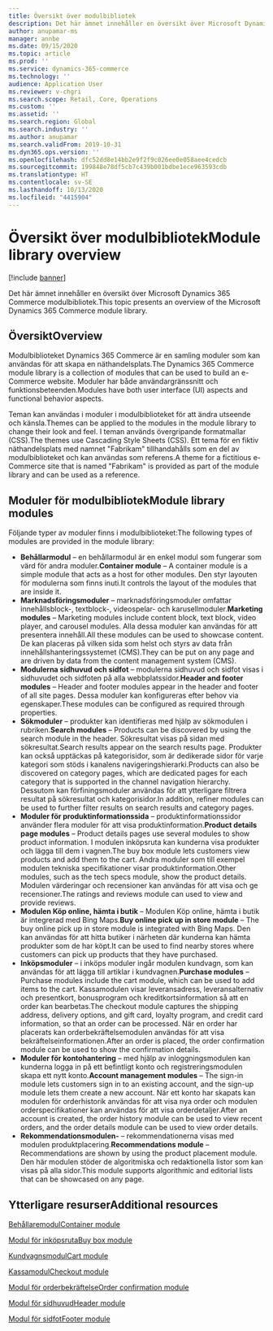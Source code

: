 ```yaml
---
title: Översikt över modulbibliotek
description: Det här ämnet innehåller en översikt över Microsoft Dynamics 365 Commerce modulbibliotek.
author: anupamar-ms
manager: annbe
ms.date: 09/15/2020
ms.topic: article
ms.prod: ''
ms.service: dynamics-365-commerce
ms.technology: ''
audience: Application User
ms.reviewer: v-chgri
ms.search.scope: Retail, Core, Operations
ms.custom: ''
ms.assetid: ''
ms.search.region: Global
ms.search.industry: ''
ms.author: anupamar
ms.search.validFrom: 2019-10-31
ms.dyn365.ops.version: ''
ms.openlocfilehash: dfc52dd8e14bb2e9f2f9c026ee0e058aee4cedcb
ms.sourcegitcommit: 199848e78df5cb7c439b001bdbe1ece963593cdb
ms.translationtype: HT
ms.contentlocale: sv-SE
ms.lasthandoff: 10/13/2020
ms.locfileid: "4415904"
---
```

# <a name="module-library-overview"></a><span data-ttu-id="6f5f9-103">Översikt över modulbibliotek</span><span class="sxs-lookup"><span data-stu-id="6f5f9-103">Module library overview</span></span>

[!include [banner](includes/banner.md)]

<span data-ttu-id="6f5f9-104">Det här ämnet innehåller en översikt över Microsoft Dynamics 365 Commerce modulbibliotek.</span><span class="sxs-lookup"><span data-stu-id="6f5f9-104">This topic presents an overview of the Microsoft Dynamics 365 Commerce module library.</span></span>

## <a name="overview"></a><span data-ttu-id="6f5f9-105">Översikt</span><span class="sxs-lookup"><span data-stu-id="6f5f9-105">Overview</span></span>

<span data-ttu-id="6f5f9-106">Modulbiblioteket Dynamics 365 Commerce är en samling moduler som kan användas för att skapa en näthandelsplats.</span><span class="sxs-lookup"><span data-stu-id="6f5f9-106">The Dynamics 365 Commerce module library is a collection of modules that can be used to build an e-Commerce website.</span></span> <span data-ttu-id="6f5f9-107">Moduler har både användargränssnitt och funktionsbeteenden.</span><span class="sxs-lookup"><span data-stu-id="6f5f9-107">Modules have both user interface (UI) aspects and functional behavior aspects.</span></span>

<span data-ttu-id="6f5f9-108">Teman kan användas i moduler i modulbiblioteket för att ändra utseende och känsla.</span><span class="sxs-lookup"><span data-stu-id="6f5f9-108">Themes can be applied to the modules in the module library to change their look and feel.</span></span> <span data-ttu-id="6f5f9-109">I teman används övergripande formatmallar (CSS).</span><span class="sxs-lookup"><span data-stu-id="6f5f9-109">The themes use Cascading Style Sheets (CSS).</span></span> <span data-ttu-id="6f5f9-110">Ett tema för en fiktiv näthandelsplats med namnet "Fabrikam" tillhandahålls som en del av modulbiblioteket och kan användas som referens.</span><span class="sxs-lookup"><span data-stu-id="6f5f9-110">A theme for a fictitious e-Commerce site that is named "Fabrikam" is provided as part of the module library and can be used as a reference.</span></span>

## <a name="module-library-modules"></a><span data-ttu-id="6f5f9-111">Moduler för modulbibliotek</span><span class="sxs-lookup"><span data-stu-id="6f5f9-111">Module library modules</span></span>

<span data-ttu-id="6f5f9-112">Följande typer av moduler finns i modulbiblioteket:</span><span class="sxs-lookup"><span data-stu-id="6f5f9-112">The following types of modules are provided in the module library:</span></span>

- <span data-ttu-id="6f5f9-113">**Behållarmodul** – en behållarmodul är en enkel modul som fungerar som värd för andra moduler.</span><span class="sxs-lookup"><span data-stu-id="6f5f9-113">**Container module** – A container module is a simple module that acts as a host for other modules.</span></span> <span data-ttu-id="6f5f9-114">Den styr layouten för modulerna som finns inuti.</span><span class="sxs-lookup"><span data-stu-id="6f5f9-114">It controls the layout of the modules that are inside it.</span></span>
- <span data-ttu-id="6f5f9-115">**Marknadsföringsmoduler** – marknadsföringsmoduler omfattar innehållsblock-, textblock-, videospelar- och karusellmoduler.</span><span class="sxs-lookup"><span data-stu-id="6f5f9-115">**Marketing modules** – Marketing modules include content block, text block, video player, and carousel modules.</span></span> <span data-ttu-id="6f5f9-116">Alla dessa moduler kan användas för att presentera innehåll.</span><span class="sxs-lookup"><span data-stu-id="6f5f9-116">All these modules can be used to showcase content.</span></span> <span data-ttu-id="6f5f9-117">De kan placeras på vilken sida som helst och styrs av data från innehållshanteringssystemet (CMS).</span><span class="sxs-lookup"><span data-stu-id="6f5f9-117">They can be put on any page and are driven by data from the content management system (CMS).</span></span>
- <span data-ttu-id="6f5f9-118">**Modulerna sidhuvud och sidfot** – modulerna sidhuvud och sidfot visas i sidhuvudet och sidfoten på alla webbplatssidor.</span><span class="sxs-lookup"><span data-stu-id="6f5f9-118">**Header and footer modules** – Header and footer modules appear in the header and footer of all site pages.</span></span> <span data-ttu-id="6f5f9-119">Dessa moduler kan konfigureras efter behov via egenskaper.</span><span class="sxs-lookup"><span data-stu-id="6f5f9-119">These modules can be configured as required through properties.</span></span>
- <span data-ttu-id="6f5f9-120">**Sökmoduler** – produkter kan identifieras med hjälp av sökmodulen i rubriken.</span><span class="sxs-lookup"><span data-stu-id="6f5f9-120">**Search modules** – Products can be discovered by using the search module in the header.</span></span> <span data-ttu-id="6f5f9-121">Sökresultat visas på sidan med sökresultat.</span><span class="sxs-lookup"><span data-stu-id="6f5f9-121">Search results appear on the search results page.</span></span> <span data-ttu-id="6f5f9-122">Produkter kan också upptäckas på kategorisidor, som är dedikerade sidor för varje kategori som stöds i kanalens navigeringshierarki.</span><span class="sxs-lookup"><span data-stu-id="6f5f9-122">Products can also be discovered on category pages, which are dedicated pages for each category that is supported in the channel navigation hierarchy.</span></span> <span data-ttu-id="6f5f9-123">Dessutom kan förfiningsmoduler användas för att ytterligare filtrera resultat på sökresultat och kategorisidor.</span><span class="sxs-lookup"><span data-stu-id="6f5f9-123">In addition, refiner modules can be used to further filter results on search results and category pages.</span></span>
- <span data-ttu-id="6f5f9-124">**Moduler för produktinformationssida** – produktinformationssidor använder flera moduler för att visa produktinformation.</span><span class="sxs-lookup"><span data-stu-id="6f5f9-124">**Product details page modules** – Product details pages use several modules to show product information.</span></span> <span data-ttu-id="6f5f9-125">I modulen inköpsruta kan kunderna visa produkter och lägga till dem i vagnen.</span><span class="sxs-lookup"><span data-stu-id="6f5f9-125">The buy box module lets customers view products and add them to the cart.</span></span> <span data-ttu-id="6f5f9-126">Andra moduler som till exempel modulen tekniska specifikationer visar produktinformation.</span><span class="sxs-lookup"><span data-stu-id="6f5f9-126">Other modules, such as the tech specs module, show the product details.</span></span> <span data-ttu-id="6f5f9-127">Modulen värderingar och recensioner kan användas för att visa och ge recensioner.</span><span class="sxs-lookup"><span data-stu-id="6f5f9-127">The ratings and reviews module can used to view and provide reviews.</span></span>
- <span data-ttu-id="6f5f9-128">**Modulen Köp online, hämta i butik** – Modulen Köp online, hämta i butik är integrerad med Bing Maps.</span><span class="sxs-lookup"><span data-stu-id="6f5f9-128">**Buy online pick up in store module** – The buy online pick up in store module is integrated with Bing Maps.</span></span> <span data-ttu-id="6f5f9-129">Den kan användas för att hitta butiker i närheten där kunderna kan hämta produkter som de har köpt.</span><span class="sxs-lookup"><span data-stu-id="6f5f9-129">It can be used to find nearby stores where customers can pick up products that they have purchased.</span></span>
- <span data-ttu-id="6f5f9-130">**Inköpsmoduler** – i inköps moduler ingår modulen kundvagn, som kan användas för att lägga till artiklar i kundvagnen.</span><span class="sxs-lookup"><span data-stu-id="6f5f9-130">**Purchase modules** – Purchase modules include the cart module, which can be used to add items to the cart.</span></span> <span data-ttu-id="6f5f9-131">Kassamodulen visar leveransadress, leveransalternativ och presentkort, bonusprogram och kreditkortsinformation så att en order kan bearbetas.</span><span class="sxs-lookup"><span data-stu-id="6f5f9-131">The checkout module captures the shipping address, delivery options, and gift card, loyalty program, and credit card information, so that an order can be processed.</span></span> <span data-ttu-id="6f5f9-132">När en order har placerats kan orderbekräftelsemodulen användas för att visa bekräftelseinformationen.</span><span class="sxs-lookup"><span data-stu-id="6f5f9-132">After an order is placed, the order confirmation module can be used to show the confirmation details.</span></span>
- <span data-ttu-id="6f5f9-133">**Moduler för kontohantering** – med hjälp av inloggningsmodulen kan kunderna logga in på ett befintligt konto och registreringsmodulen skapa ett nytt konto.</span><span class="sxs-lookup"><span data-stu-id="6f5f9-133">**Account management modules** – The sign-in module lets customers sign in to an existing account, and the sign-up module lets them create a new account.</span></span> <span data-ttu-id="6f5f9-134">När ett konto har skapats kan modulen för orderhistorik användas för att visa nya order och modulen orderspecifikationer kan användas för att visa orderdetaljer.</span><span class="sxs-lookup"><span data-stu-id="6f5f9-134">After an account is created, the order history module can be used to view recent orders, and the order details module can be used to view order details.</span></span>
- <span data-ttu-id="6f5f9-135">**Rekommendationsmodulen-** – rekommendationerna visas med modulen produktplacering.</span><span class="sxs-lookup"><span data-stu-id="6f5f9-135">**Recommendations module** – Recommendations are shown by using the product placement module.</span></span> <span data-ttu-id="6f5f9-136">Den här modulen stöder de algoritmiska och redaktionella listor som kan visas på alla sidor.</span><span class="sxs-lookup"><span data-stu-id="6f5f9-136">This module supports algorithmic and editorial lists that can be showcased on any page.</span></span>

## <a name="additional-resources"></a><span data-ttu-id="6f5f9-137">Ytterligare resurser</span><span class="sxs-lookup"><span data-stu-id="6f5f9-137">Additional resources</span></span>

[<span data-ttu-id="6f5f9-138">Behållaremodul</span><span class="sxs-lookup"><span data-stu-id="6f5f9-138">Container module</span></span>](add-container-module.md)

[<span data-ttu-id="6f5f9-139">Modul för inköpsruta</span><span class="sxs-lookup"><span data-stu-id="6f5f9-139">Buy box module</span></span>](add-buy-box.md)

[<span data-ttu-id="6f5f9-140">Kundvagnsmodul</span><span class="sxs-lookup"><span data-stu-id="6f5f9-140">Cart module</span></span>](add-cart-module.md)

[<span data-ttu-id="6f5f9-141">Kassamodul</span><span class="sxs-lookup"><span data-stu-id="6f5f9-141">Checkout module</span></span>](add-checkout-module.md)

[<span data-ttu-id="6f5f9-142">Modul för orderbekräftelse</span><span class="sxs-lookup"><span data-stu-id="6f5f9-142">Order confirmation module</span></span>](order-confirmation-module.md)

[<span data-ttu-id="6f5f9-143">Modul för sidhuvud</span><span class="sxs-lookup"><span data-stu-id="6f5f9-143">Header module</span></span>](author-header-module.md)

[<span data-ttu-id="6f5f9-144">Modul för sidfot</span><span class="sxs-lookup"><span data-stu-id="6f5f9-144">Footer module</span></span>](author-footer-module.md)
